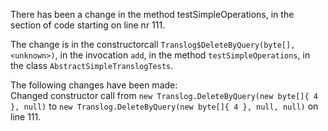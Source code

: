 There has been a change in the method testSimpleOperations, in the section of code starting on line nr 111.
  
The change is in the constructorcall ```Translog$DeleteByQuery(byte[],<unknown>)```, in the invocation ```add```, in the method ```testSimpleOperations```, in the class ```AbstractSimpleTranslogTests```.
  
The following changes have been made:  
Changed constructor call from ```new Translog.DeleteByQuery(new byte[]{ 4 }, null)``` to ```new Translog.DeleteByQuery(new byte[]{ 4 }, null, null)``` on line 111.  
